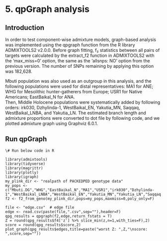 # 5. qpGraph analysis

## Introduction
In order to test component-wise admixture models, graph-based analysis was implemented using the qpgraph function from the R library ADMIXTOOLS2 v2.0.0.
Before graph fitting, f₂ statistics between all pairs of targets were calculated by the extract_f2 function in ADMIXTOOLS2 with the ‘max_miss=0’ option, the same as the ‘allsnps: NO’ option from the previous version.
The number of SNPs remaining by applying this option was 182,628.
  
Mbuti population was also used as an outgroup in this analysis, and the following populations were used for distal representatives: MA1 for ANE; WHG for Mesolithic hunter-gatherers from Europe; USR1 for Native Americans; EastBaikal_N for ANA.  
Then, Middle Holocene populations were systematically added by following orders: irk030, Dzhylinda-1, WestBaikal_EN, Yakutia_MN, Saqqaq, WestBaikal_LNBA, and Yakutia_LN.
The estimated branch length and admixture proportions were converted to dot file by following code, and we plotted admixture graph using Graphviz 6.0.1.

## Run qpGraph
    \# Run below code in R  
  
    library(admixtools)  
    library(tidyverse)  
    library(magrittr)  
    library(plotly)  
    library(igraph)  
    my_plink_dir <- "realpath of PACKEDPED genotype data"  
    my_pops <- c("Mbuti.DG","WHG","EastBaikal_N","MA1","USR1","irk030","Dzhylinda-1","WestBaikal_LNBA","WestBaikal_EN","Yakutia_MN","Yakutia_LN","Saqqaq.SG")  
    f2 <- f2_from_geno(my_plink_dir,pops=my_pops,maxmiss=0,poly_only=F)  
  
    file <- "edge.csv"  # edge file  
    edge <- read.csv(paste(file,".csv",sep=""),header=F)  
    qpg_results = qpgraph(f2,edge,return_fstats = T)  
    Z = round(qpg_results$f4['z'] %>% slice_min(z,n=1,with_ties=F),2)  
    score = round(qpg_results$score,2)  
    plot_graph(qpg_results$edges,title=paste("worst Z: ",Z,"\nscore: ",score,sep=""))  
  
